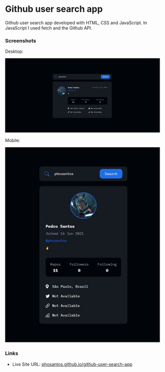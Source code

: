# Github user search app

Github user search app developed with HTML, CSS and JavaScript. In JavaScript I used fetch and the Github API.

### Screenshots

Desktop:

![](./img/desktop-print.jpg)

Mobile:

![](./img/mobile-print.jpg)

### Links

- Live Site URL: [phosantos.github.io/github-user-search-app](https://phosantos.github.io/github-user-search-app)
